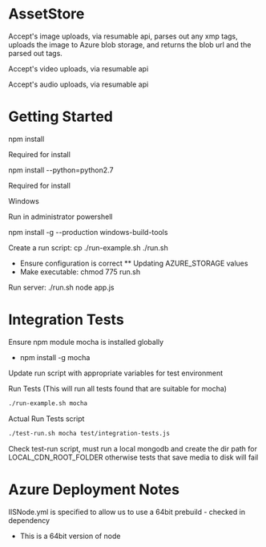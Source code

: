 AssetStore
==========

Accept's image uploads, via resumable api, parses out any xmp tags, uploads the image to Azure blob storage, and returns the blob url and the parsed out tags.

Accept's video uploads, via resumable api

Accept's audio uploads, via resumable api


Getting Started
==========

npm install

Required for install

npm install --python=python2.7

Required for install

Windows

Run in administrator powershell

npm install -g --production windows-build-tools

Create a run script: cp ./run-example.sh ./run.sh
* Ensure configuration is correct
** Updating AZURE_STORAGE values
* Make executable: chmod 775 run.sh


Run server: ./run.sh node app.js


Integration Tests
==========

Ensure npm module mocha is installed globally
* npm install -g mocha

Update run script with appropriate variables for test environment

Run Tests (This will run all tests found that are suitable for mocha)
```bash
./run-example.sh mocha
```

Actual Run Tests script
```bash
./test-run.sh mocha test/integration-tests.js
```

Check test-run script, must run a local mongodb and create the dir path for LOCAL_CDN_ROOT_FOLDER otherwise tests that save media to disk will fail

Azure Deployment Notes
===========

IISNode.yml is specified to allow us to use a 64bit prebuild - checked in dependency
- This is a 64bit version of node


